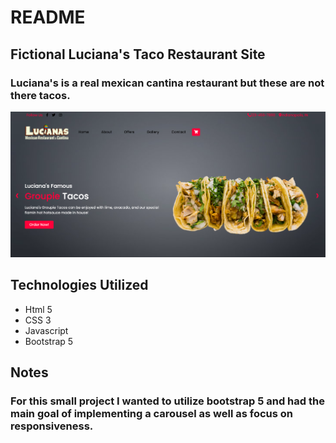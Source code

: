 # README

## Fictional Luciana's Taco Restaurant Site

### Luciana's is a real mexican cantina restaurant but these are not there tacos. 

![](images/site_image.png)

## Technologies Utilized 
* Html 5 
* CSS 3
* Javascript
* Bootstrap 5

## Notes
### For this small project I wanted to utilize bootstrap 5 and had the main goal of implementing a carousel as well as focus on responsiveness.